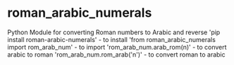 # roman_arabic_numerals
Python Module for converting Roman numbers to Arabic and reverse
'pip install roman-arabic-numerals' - to install
'from roman_arabic_numerals import rom_arab_num' - to import
'rom_arab_num.arab_rom(n)' - to convert arabic to roman
'rom_arab_num.rom_arab('n')' - to convert roman to arabic
